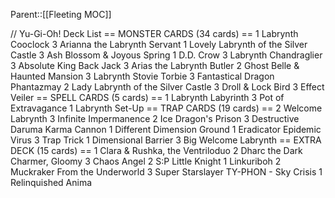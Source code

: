 Parent::[[Fleeting MOC]]

// Yu-Gi-Oh! Deck List 
== MONSTER CARDS (34 cards) == 
1 Labrynth Cooclock
3 Arianna the Labrynth Servant
1 Lovely Labrynth of the Silver Castle
3 Ash Blossom & Joyous Spring
1 D.D. Crow
3 Labrynth Chandraglier
3 Absolute King Back Jack
3 Arias the Labrynth Butler
2 Ghost Belle & Haunted Mansion
3 Labrynth Stovie Torbie
3 Fantastical Dragon Phantazmay
2 Lady Labrynth of the Silver Castle
3 Droll & Lock Bird
3 Effect Veiler
== SPELL CARDS (5 cards) == 
1 Labrynth Labyrinth
3 Pot of Extravagance
1 Labrynth Set-Up
== TRAP CARDS (19 cards) == 
2 Welcome Labrynth
3 Infinite Impermanence
2 Ice Dragon's Prison
3 Destructive Daruma Karma Cannon
1 Different Dimension Ground
1 Eradicator Epidemic Virus
3 Trap Trick
1 Dimensional Barrier
3 Big Welcome Labrynth
== EXTRA DECK (15 cards) == 
1 Clara & Rushka, the Ventriloduo
2 Dharc the Dark Charmer, Gloomy
3 Chaos Angel
2 S:P Little Knight
1 Linkuriboh
2 Muckraker From the Underworld
3 Super Starslayer TY-PHON - Sky Crisis
1 Relinquished Anima
